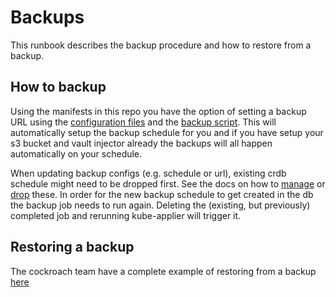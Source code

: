 # Backups

This runbook describes the backup procedure and how to restore from a backup.

## How to backup

Using the manifests in this repo you have the option of setting a backup URL using the [configuration files](../examples/config/backup-config) and the [backup script](../base/scripts.yaml). This will automatically setup the backup schedule for you and if you have setup your s3 bucket and vault injector already the backups will all happen automatically on your schedule.

When updating backup configs (e.g. schedule or url), existing crdb schedule might need to be dropped first. See the docs on how to [manage](https://www.cockroachlabs.com/docs/stable/manage-a-backup-schedule) or [drop](https://www.cockroachlabs.com/docs/v23.1/drop-schedules) these.
In order for the new backup schedule to get created in the db the backup job needs to run again. Deleting the (existing, but previously) completed job and rerunning kube-applier will trigger it.

## Restoring a backup

The cockroach team have a complete example of restoring from a backup [here](https://www.cockroachlabs.com/docs/stable/restore.html)

